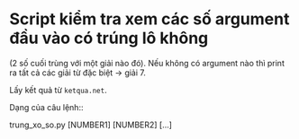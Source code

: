 # Script kiểm tra xem các số argument đầu vào có trúng lô không

(2 số cuối trùng với một giải nào đó). Nếu không có argument nào thì print
ra tất cả các giải từ đặc biệt -> giải 7.

Lấy kết quả từ ``ketqua.net``.

Dạng của câu lệnh::

  trung_xo_so.py [NUMBER1] [NUMBER2] [...]
